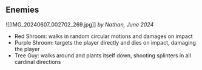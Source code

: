 ## Enemies

![[IMG_20240607_002702_269.jpg]]
*by Nathan, June 2024*
- Red Shroom: walks in random circular motions and damages on impact
- Purple Shroom: targets the player directly and dies on impact, damaging the player
- Tree Guy: walks around and plants itself down, shooting splinters in all cardinal directions

